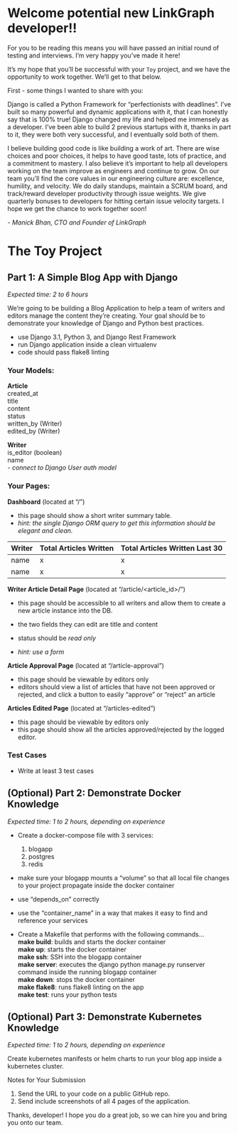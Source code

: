# Welcome potential new LinkGraph developer!!

For you to be reading this means you will have passed an initial round of testing and interviews. I’m very happy you’ve
made it here!

It’s my hope that you’ll be successful with your `Toy` project, and we have the opportunity to work together. We’ll get
to that below.

First - some things I wanted to share with you:

Django is called a Python Framework for “perfectionists with deadlines”. I’ve built so many powerful and dynamic
applications with it, that I can honestly say that is 100% true! Django changed my life and helped me immensely as a
developer. I’ve been able to build 2 previous startups with it, thanks in part to it, they were both very successful,
and I eventually sold both of them.

I believe building good code is like building a work of art. There are wise choices and poor choices, it helps to have
good taste, lots of practice, and a commitment to mastery. I also believe it’s important to help all developers working
on the team improve as engineers and continue to grow. On our team you’ll find the core values in our engineering
culture are:
excellence, humility, and velocity. We do daily standups, maintain a SCRUM board, and track/reward developer
productivity through issue weights. We give quarterly bonuses to developers for hitting certain issue velocity targets.
I hope we get the chance to work together soon!

_- Manick Bhan, CTO and Founder of LinkGraph_

# The Toy Project

## Part 1: A Simple Blog App with Django

_Expected time: 2 to 6 hours_

We’re going to be building a Blog Application to help a team of writers and editors manage the content they’re creating.
Your goal should be to demonstrate your knowledge of Django and Python best practices.

- use Django 3.1, Python 3, and Django Rest Framework
- run Django application inside a clean virtualenv
- code should pass flake8 linting

### Your Models:

**Article**\
created_at\
title\
content\
status\
written_by (Writer)\
edited_by (Writer)

**Writer**\
is_editor (boolean)\
name\
_- connect to Django User auth model_

### Your Pages:

**Dashboard** (located at “/”)

- this page should show a short writer summary table.
- _hint: the single Django ORM query to get this information should be elegant and clean._

| Writer | Total Articles Written | Total Articles Written Last 30 |
|--------|------------------------|--------------------------------|
| name   | x                      | x                              |
| name   | x                      | x                              |

**Writer Article Detail Page** (located at “/article/<article_id>/”)

- this page should be accessible to all writers and allow them to create a new article instance into the DB.

- the two fields they can edit are title and content
- status should be _read only_
- _hint: use a form_

**Article Approval Page** (located at “/article-approval”)

- this page should be viewable by editors only
- editors should view a list of articles that have not been approved or rejected, and click a button to easily “approve”
  or “reject” an article

**Articles Edited Page** (located at “/articles-edited”)

- this page should be viewable by editors only
- this page should show all the articles approved/rejected by the logged editor.

### Test Cases

- Write at least 3 test cases

## (Optional) Part 2: Demonstrate Docker Knowledge

_Expected time: 1 to 2 hours, depending on experience_

- Create a docker-compose file with 3 services:
    1. blogapp
    2. postgres
    3. redis

- make sure your blogapp mounts a “volume” so that all local file changes to your project propagate inside the docker
  container
- use “depends_on” correctly
- use the “container_name” in a way that makes it easy to find and reference your services


- Create a Makefile that performs with the following commands...\
  **make build**: builds and starts the docker container\
  **make up**: starts the docker container\
  **make ssh**: SSH into the blogapp container\
  **make server**: executes the django python manage.py runserver command inside the running blogapp container\
  **make down**: stops the docker container\
  **make flake8**: runs flake8 linting on the app\
  **make test**: runs your python tests

## (Optional) Part 3: Demonstrate Kubernetes Knowledge

_Expected time: 1 to 2 hours, depending on experience_

Create kubernetes manifests or helm charts to run your blog app inside a kubernetes cluster.

Notes for Your Submission

1) Send the URL to your code on a public GitHub repo.
2) Send include screenshots of all 4 pages of the application.

Thanks, developer! I hope you do a great job, so we can hire you and bring you onto our team.
